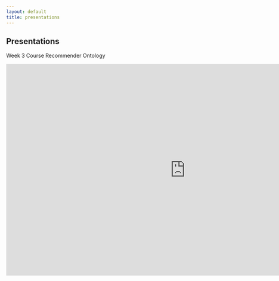```yaml
---
layout: default
title: presentations
---
```


## Presentations

Week 3 Course Recommender Ontology
<iframe src="https://docs.google.com/presentation/d/e/2PACX-1vRdxz9y8VVe-asXI1Onoj4nys9FBS33iNJ7rlsW6WufZAcdLRXA_pAugvf8WuGjuIvi1v_SlJ_Y8_Na/embed?start=false&loop=false&delayms=3000" frameborder="0" width="960" height="569" allowfullscreen="true" mozallowfullscreen="true" webkitallowfullscreen="true"></iframe>
